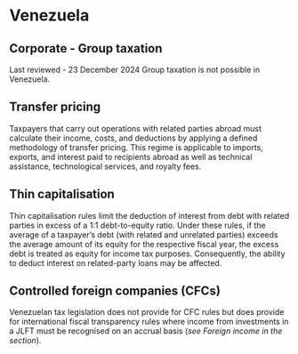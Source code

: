 # Venezuela
## Corporate - Group taxation
Last reviewed - 23 December 2024
Group taxation is not possible in Venezuela.
## Transfer pricing
Taxpayers that carry out operations with related parties abroad must calculate their income, costs, and deductions by applying a defined methodology of transfer pricing. This regime is applicable to imports, exports, and interest paid to recipients abroad as well as technical assistance, technological services, and royalty fees.
## Thin capitalisation
Thin capitalisation rules limit the deduction of interest from debt with related parties in excess of a 1:1 debt-to-equity ratio. Under these rules, if the average of a taxpayer’s debt (with related and unrelated parties) exceeds the average amount of its equity for the respective fiscal year, the excess debt is treated as equity for income tax purposes. Consequently, the ability to deduct interest on related-party loans may be affected.
## Controlled foreign companies (CFCs)
Venezuelan tax legislation does not provide for CFC rules but does provide for international fiscal transparency rules where income from investments in a JLFT must be recognised on an accrual basis (_see Foreign income in the section_).
